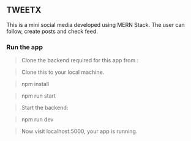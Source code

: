 ## TWEETX

This is a mini social media developed using MERN Stack. The user can follow, create posts and check feed.

### Run the app

> Clone the backend required for this app from :

> Clone this to your local machine.

> npm install

> npm run start

> Start the backend:

> npm run dev

> Now visit localhost:5000, your app is running.
